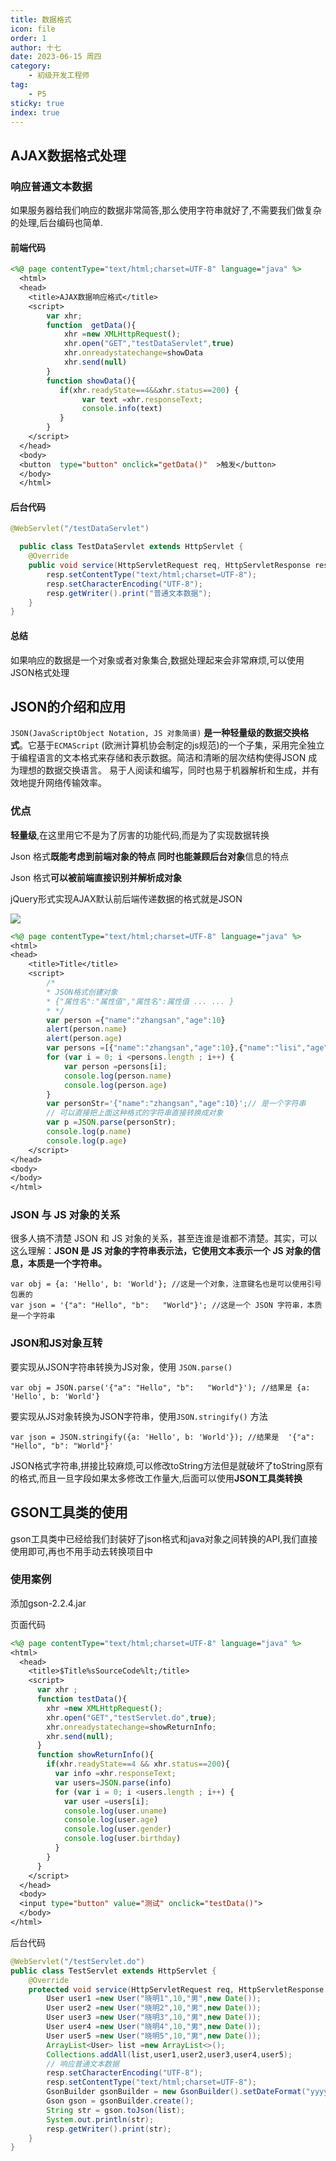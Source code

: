 ```yaml
---
title: 数据格式
icon: file
order: 1
author: 十七
date: 2023-06-15 周四
category:
	- 初级开发工程师
tag:
	- P5
sticky: true
index: true
---
```



## AJAX数据格式处理

### 响应普通文本数据

如果服务器给我们响应的数据非常简答,那么使用字符串就好了,不需要我们做复杂的处理,后台编码也简单.

#### 前端代码

```JSP
<%@ page contentType="text/html;charset=UTF-8" language="java" %>
  <html>
  <head>
    <title>AJAX数据响应格式</title>
    <script>
        var xhr;
        function  getData(){
            xhr =new XMLHttpRequest();
            xhr.open("GET","testDataServlet",true)
            xhr.onreadystatechange=showData
            xhr.send(null)
        }
        function showData(){
           if(xhr.readyState==4&&xhr.status==200) {
                var text =xhr.responseText;
                console.info(text)
           }
        }
    </script>
  </head>
  <body>
  <button  type="button" onclick="getData()"  >触发</button>
  </body>
  </html>
```

####  后台代码

```JAVA
@WebServlet("/testDataServlet")

  public class TestDataServlet extends HttpServlet {
    @Override
    public void service(HttpServletRequest req, HttpServletResponse resp) throws ServletException, IOException {
        resp.setContentType("text/html;charset=UTF-8");
        resp.setCharacterEncoding("UTF-8");
        resp.getWriter().print("普通文本数据");
    }
}
```

#### 总结

如果响应的数据是一个对象或者对象集合,数据处理起来会非常麻烦,可以使用JSON格式处理

## JSON的介绍和应用

`JSON(JavaScriptObject Notation, JS 对象简谱)` **是一种轻量级的数据交换格式**。它基于`ECMAScript` (欧洲计算机协会制定的js规范)的一个子集，采用完全独立于编程语言的文本格式来存储和表示数据。简洁和清晰的层次结构使得JSON 成为理想的数据交换语言。 易于人阅读和编写，同时也易于机器解析和生成，并有效地提升网络传输效率。

### 优点

**轻量级**,在这里用它不是为了厉害的功能代码,而是为了实现数据转换

Json 格式**既能考虑到前端对象的特点 同时也能兼顾后台对象**信息的特点

Json 格式**可以被前端直接识别并解析成对象**

jQuery形式实现AJAX默认前后端传递数据的格式就是JSON

![](./assets/Pasted_image_20230406223554.png)

```JSP
<%@ page contentType="text/html;charset=UTF-8" language="java" %>
<html>
<head>
    <title>Title</title>
    <script>
        /*
        * JSON格式创建对象
        * {"属性名":"属性值","属性名":属性值 ... ... }
        * */
        var person ={"name":"zhangsan","age":10}
        alert(person.name)
        alert(person.age)
        var persons =[{"name":"zhangsan","age":10},{"name":"lisi","age":10},{"name":"wangwu","age":10}];
        for (var i = 0; i <persons.length ; i++) {
            var person =persons[i];
            console.log(person.name)
            console.log(person.age)
        }
        var personStr='{"name":"zhangsan","age":10}';// 是一个字符串
        // 可以直接把上面这种格式的字符串直接转换成对象
        var p =JSON.parse(personStr);
        console.log(p.name)
        console.log(p.age)
    </script>
</head>
<body>
</body>
</html>
```

### JSON 与 JS 对象的关系

很多人搞不清楚 JSON 和 JS 对象的关系，甚至连谁是谁都不清楚。其实，可以这么理解：**JSON 是 JS 对象的字符串表示法，它使用文本表示一个 JS 对象的信息，本质是一个字符串。**

```JS
var obj = {a: 'Hello', b: 'World'}; //这是一个对象，注意键名也是可以使用引号包裹的
var json = '{"a": "Hello", "b":   "World"}'; //这是一个 JSON 字符串，本质是一个字符串
```

### JSON和JS对象互转

要实现从JSON字符串转换为JS对象，使用 `JSON.parse()`

```JS
var obj = JSON.parse('{"a": "Hello", "b":   "World"}'); //结果是 {a: 'Hello', b: 'World'}
```

要实现从JS对象转换为JSON字符串，使用`JSON.stringify()` 方法

```JS
var json = JSON.stringify({a: 'Hello', b: 'World'}); //结果是  '{"a": "Hello", "b": "World"}'
```

JSON格式字符串,拼接比较麻烦,可以修改toString方法但是就破坏了toString原有的格式,而且一旦字段如果太多修改工作量大,后面可以使用**JSON工具类转换**

## GSON工具类的使用

gson工具类中已经给我们封装好了json格式和java对象之间转换的API,我们直接使用即可,再也不用手动去转换项目中

### 使用案例

添加gson-2.2.4.jar

页面代码
```JSP
<%@ page contentType="text/html;charset=UTF-8" language="java" %>
<html>
  <head>
    <title>$Title%sSourceCode%lt;/title>
    <script>
      var xhr ;
      function testData(){
        xhr =new XMLHttpRequest();
        xhr.open("GET","testServlet.do",true);
        xhr.onreadystatechange=showReturnInfo;
        xhr.send(null);
      }
      function showReturnInfo(){
        if(xhr.readyState==4 && xhr.status==200){
          var info =xhr.responseText;
          var users=JSON.parse(info)
          for (var i = 0; i <users.length ; i++) {
            var user =users[i];
            console.log(user.uname)
            console.log(user.age)
            console.log(user.gender)
            console.log(user.birthday)
          }
        }
      }
    </script>
  </head>
  <body>
  <input type="button" value="测试" onclick="testData()">
  </body>
</html>
```

后台代码
```Java
@WebServlet("/testServlet.do")
public class TestServlet extends HttpServlet {
    @Override
    protected void service(HttpServletRequest req, HttpServletResponse resp) throws ServletException, IOException {
        User user1 =new User("晓明1",10,"男",new Date());
        User user2 =new User("晓明2",10,"男",new Date());
        User user3 =new User("晓明3",10,"男",new Date());
        User user4 =new User("晓明4",10,"男",new Date());
        User user5 =new User("晓明5",10,"男",new Date());
        ArrayList<User> list =new ArrayList<>();
        Collections.addAll(list,user1,user2,user3,user4,user5);
        // 响应普通文本数据
        resp.setCharacterEncoding("UTF-8");
        resp.setContentType("text/html;charset=UTF-8");
        GsonBuilder gsonBuilder = new GsonBuilder().setDateFormat("yyyy-MM-dd HH:mm:ss");
        Gson gson = gsonBuilder.create();
        String str = gson.toJson(list);
        System.out.println(str);
        resp.getWriter().print(str);
    }
}
```